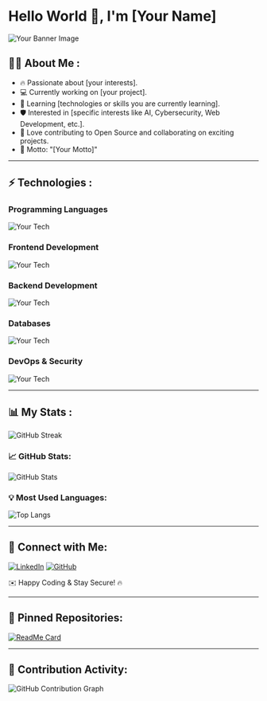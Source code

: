 # Hello World 👋, I'm [Your Name]

![Your Banner Image](your-image-url)

## 👨‍💻 About Me :
- 🔥 Passionate about [your interests].
- 💻 Currently working on [your project].
- 🌱 Learning [technologies or skills you are currently learning].
- 🛡 Interested in [specific interests like AI, Cybersecurity, Web Development, etc.].
- 🤝 Love contributing to Open Source and collaborating on exciting projects.
- 🎯 Motto: "[Your Motto]"

---

## ⚡ Technologies :
### Programming Languages  
![Your Tech](https://img.shields.io/badge/-Your_Tech-05122A?style=flat&logo=YourTech&logoColor=white)

### Frontend Development  
![Your Tech](https://img.shields.io/badge/-Your_Tech-05122A?style=flat&logo=YourTech&logoColor=white)

### Backend Development  
![Your Tech](https://img.shields.io/badge/-Your_Tech-05122A?style=flat&logo=YourTech&logoColor=white)

### Databases  
![Your Tech](https://img.shields.io/badge/-Your_Tech-05122A?style=flat&logo=YourTech&logoColor=white)

### DevOps & Security  
![Your Tech](https://img.shields.io/badge/-Your_Tech-05122A?style=flat&logo=YourTech&logoColor=white)

---

## 📊 My Stats :
![GitHub Streak](https://github-readme-streak-stats.herokuapp.com/?user=sreyas96&theme=dark)

### 📈 GitHub Stats:
![GitHub Stats](https://github-readme-stats.vercel.app/api?username=sreyas96&show_icons=true&theme=dark)

### 💡 Most Used Languages:
![Top Langs](https://github-readme-stats.vercel.app/api/top-langs/?username=sreyas96&layout=compact&theme=dark)

---

## 🔗 Connect with Me:
[![LinkedIn](https://img.shields.io/badge/-LinkedIn-05122A?style=flat&logo=linkedin)](your-linkedin-url)
[![GitHub](https://img.shields.io/badge/-GitHub-05122A?style=flat&logo=github)](https://github.com/sreyas96)

✉️ Happy Coding & Stay Secure! 🔥

---

## 📌 Pinned Repositories:
[![ReadMe Card](https://github-readme-stats.vercel.app/api/pin/?username=sreyas96&repo=your-repo-name&theme=dark)](https://github.com/your-github-username/your-repo-name)

---

## 📆 Contribution Activity:
![GitHub Contribution Graph](https://github-readme-activity-graph.vercel.app/graph?username=sreyas96&theme=react-dark)
